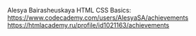 Alesya Bairasheuskaya
HTML CSS Basics: https://www.codecademy.com/users/AlesyaSA/achievements
https://htmlacademy.ru/profile/id1021163/achievements
